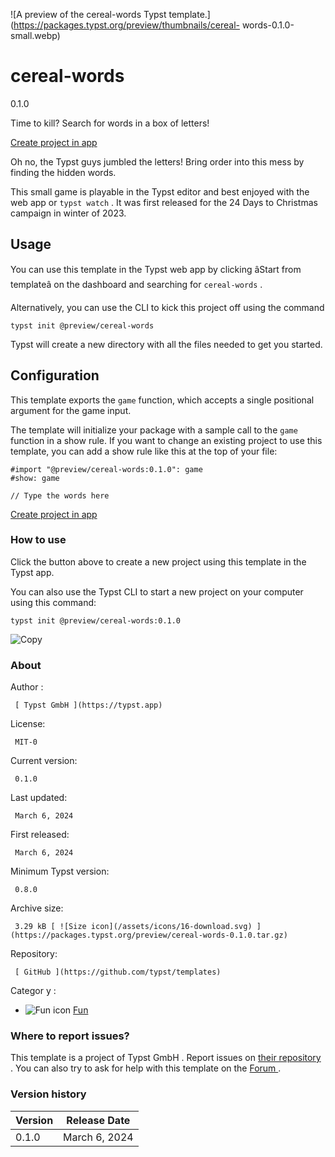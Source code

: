 ![A preview of the cereal-words Typst
template.](https://packages.typst.org/preview/thumbnails/cereal-
words-0.1.0-small.webp)

#  cereal-words

0.1.0

Time to kill? Search for words in a box of letters!

[ Create project in app ](/app?template=cereal-words&version=0.1.0)

Oh no, the Typst guys jumbled the letters! Bring order into this mess by
finding the hidden words.

This small game is playable in the Typst editor and best enjoyed with the web
app or ` typst watch ` . It was first released for the 24 Days to Christmas
campaign in winter of 2023.

##  Usage

You can use this template in the Typst web app by clicking âStart from
templateâ on the dashboard and searching for ` cereal-words ` .

Alternatively, you can use the CLI to kick this project off using the command

    
    
    typst init @preview/cereal-words
    

Typst will create a new directory with all the files needed to get you
started.

##  Configuration

This template exports the ` game ` function, which accepts a single positional
argument for the game input.

The template will initialize your package with a sample call to the ` game `
function in a show rule. If you want to change an existing project to use this
template, you can add a show rule like this at the top of your file:

    
    
    #import "@preview/cereal-words:0.1.0": game
    #show: game
    
    // Type the words here
    

[ Create project in app ](/app?template=cereal-words&version=0.1.0)

###  How to use

Click the button above to create a new project using this template in the
Typst app.

You can also use the Typst CLI to start a new project on your computer using
this command:

    
    
    typst init @preview/cereal-words:0.1.0

![Copy](/assets/icons/16-copy.svg)

###  About

Author  :

     [ Typst GmbH ](https://typst.app)
License:

     MIT-0 
Current version:

     0.1.0 
Last updated:

     March 6, 2024 
First released:

     March 6, 2024 
Minimum Typst version:

     0.8.0 
Archive size:

     3.29 kB [ ![Size icon](/assets/icons/16-download.svg) ](https://packages.typst.org/preview/cereal-words-0.1.0.tar.gz)
Repository:

     [ GitHub ](https://github.com/typst/templates)
Categor  y  :

    

  * ![Fun icon](/assets/icons/16-smile.svg) [ Fun ](https://typst.app/universe/search/?category=fun)

###  Where to report issues?

This  template  is a project of  Typst GmbH  .  Report issues on  [ their
repository ](https://github.com/typst/templates) .  You can also try to ask
for help with this  template  on the  [ Forum ](https://forum.typst.app) .

###  Version history

Version  |  Release Date   
---|---  
0.1.0  |  March 6, 2024 

